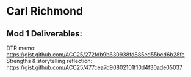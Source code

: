   # Carl Richmond
  
  ## Mod 1 Deliverables:

DTR memo: https://gist.github.com/ACC25/272fdb9b630938fd885ed55bcd6b28fe
Strengths & storytelling reflection: https://gist.github.com/ACC25/477cea7d90802101f10d4f30ade05037
